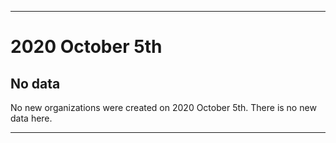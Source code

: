 
***

# 2020 October 5th

## No data

No new organizations were created on 2020 October 5th. There is no new data here.

***
